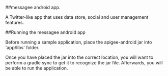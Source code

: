 ##messagee android app.

A Twitter-like app that uses data store, social and user management features.

##Running the messagee android app

Before running a sample application, place the apigee-android jar into 'app/libs' folder.  

Once you have placed the jar into the correct location, you will want to perform a gradle sync to get it to recognize the jar file.  Afterwards, you will be able to run the application.


